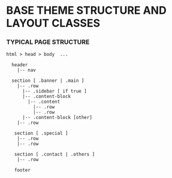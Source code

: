 # BASE THEME STRUCTURE AND LAYOUT CLASSES

### TYPICAL PAGE STRUCTURE

```
html > head > body  ...
 
  header
    |-- nav
  
  section [ .banner | .main ]  
    |-- .row
      |-- .sidebar [ if true ]
      |-- .content-block
        |-- .content
          |-- .row
          |-- .row
      |-- .content-block [other]
    |-- .row
   
   section [ .special ]
    |-- .row
    |-- .row
   
   section [ .contact | .others ]
    |-- .row
   
   footer
```

